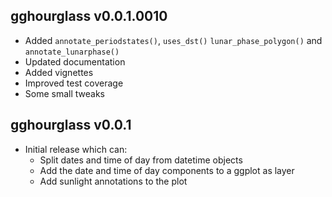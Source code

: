 gghourglass v0.0.1.0010
-------------

  * Added `annotate_periodstates()`, `uses_dst()`
    `lunar_phase_polygon()` and `annotate_lunarphase()`
  * Updated documentation
  * Added vignettes
  * Improved test coverage
  * Some small tweaks

gghourglass v0.0.1
-------------

  * Initial release which can:
    * Split dates and time of day from datetime objects
    * Add the date and time of day components to a ggplot as layer
    * Add sunlight annotations to the plot
